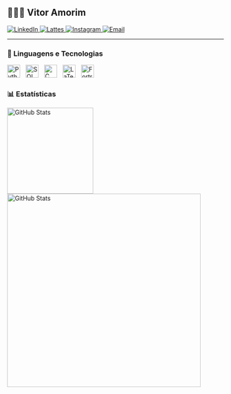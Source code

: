 ## 👨🏻‍💻 Vitor Amorim




<p align="left">
  <a href="https://www.linkedin.com/in/amorim-vitor/">
    <img 
      alt="LinkedIn" 
      title="Meu LinkedIn" 
      src="https://custom-icon-badges.demolab.com/badge/LinkedIn-Perfil?color=0A66C2&style=for-the-badge&logo=linkedin&logoColor=white" 
    />
  </a>
  <a href="http://lattes.cnpq.br/8814793064448628">
    <img 
      alt="Lattes" 
      title="Currículo Lattes" 
      src="https://custom-icon-badges.demolab.com/badge/Lattes-Curr%C3%ADculo?color=blue&style=for-the-badge" 
    />
  </a>
  <a href="https://www.instagram.com/amorim.ds.vitor/">
    <img 
      alt="Instagram" 
      title="Instagram" 
      src="https://custom-icon-badges.demolab.com/badge/Instagram-Siga?color=E1306C&style=for-the-badge&logo=instagram&logoColor=white" 
    />
  </a>
  <a href="mailto:amorim.vitor.ds@gmail.com">
    <img 
      alt="Email" 
      title="Envie-me um email" 
      src="https://custom-icon-badges.demolab.com/badge/Email-Contato?color=EA4335&style=for-the-badge&logo=gmail&logoColor=white" 
    />
  </a>
</p>



---
### 🤖 Linguagens e Tecnologias

<img 
    align="left" 
    alt="Python" 
    title="Python"
    width="30px" 
    style="padding-right: 10px;" 
    src="https://cdn.jsdelivr.net/gh/devicons/devicon@latest/icons/python/python-original.svg" 
/>
<img 
    align="left" 
    alt="SQL" 
    title="SQL"
    width="30px" 
    style="padding-right: 10px;" 
    src="https://cdn.jsdelivr.net/gh/devicons/devicon@latest/icons/mysql/mysql-original.svg" 
/>
<img 
    align="left" 
    alt="C" 
    title="C"
    width="30px" 
    style="padding-right: 10px;" 
    src="https://cdn.jsdelivr.net/gh/devicons/devicon@latest/icons/c/c-original.svg" 
/>
<img 
    align="left" 
    alt="LaTeX" 
    title="LaTeX"
    width="30px" 
    style="padding-right: 10px;" 
    src="https://cdn.jsdelivr.net/gh/devicons/devicon@latest/icons/latex/latex-original.svg" 
/>
<img 
    align="left" 
    alt="Fortran" 
    title="Fortran"
    width="30px" 
    style="padding-right: 10px;" 
    src="https://cdn.jsdelivr.net/gh/devicons/devicon@latest/icons/fortran/fortran-original.svg" 
/>



<br/>
<br/>



### 📊 Estatísticas

<p>
  <img 
    align="left" 
    alt="GitHub Stats" 
    height="200" 
    style="padding-right: 10px;" 
    src="https://github-readme-stats.vercel.app/api?username=VitordsAmorim&show_icons=true&theme=tokyonight&include_all_commits=true&locale=pt-br" 
  />

<img 
      align="left" 
      alt="GitHub Stats" 
      style="display: block; width: 450px;" 
      src="https://github-readme-stats.vercel.app/api/top-langs/?username=VitordsAmorim&theme=tokyonight&layout=compact&custom_title=Tecnologias&langs_count=9" 
  />

</p>

<!--
<div style="display: flex; align-items: center;">
  <div style="flex-shrink: 0; margin-right: 10px;">
    <img 
      alt="GitHub Stats" 
      height="200" 
      style="display: block;" 
      src="https://github-readme-stats.vercel.app/api?username=VitordsAmorim&show_icons=true&theme=tokyonight&include_all_commits=true&locale=pt-br" 
    />
  </div>
  <div style="flex-shrink: 0;">
    <img 
      alt="GitHub Stats" 
      height="200" 

      
      style="display: block; width: 30px;" 
      src="https://github-readme-stats.vercel.app/api/top-langs/?username=VitordsAmorim&theme=tokyonight&layout=compact&custom_title=Tecnologias&langs_count=9" 
    />
  </div>
</div>-->

